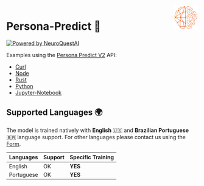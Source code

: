 <img src="https://raw.githubusercontent.com/NeuroQuestAi/neuroquestai.github.io/main/brand/products/persona-predict/persona-predict-orange-128.png" align="right" width="65" height="65"/>

# Persona-Predict 🌊

[![Powered by NeuroQuestAI](https://img.shields.io/badge/powered%20by-NeuroQuestAI-orange.svg?style=flat&colorA=E1523D&colorB=007D8A)](
https://neuroquest.ai)

Examples using the [Persona Predict V2](https://docs.neuroquest.ai/persona-predict/) API:

  - [Curl](curl)
  - [Node](node)
  - [Rust](rust)
  - [Python](python)
  - [Jupyter-Notebook](notebooks)

## Supported Languages 🌍

The model is trained natively with **English** 🇺🇸 and **Brazilian Portuguese** 🇧🇷 language support. For other languages ​​please contact us using the [Form](https://neuroquest.ai/form/).

| Languages        | Support | Specific Training |
|------------------|---------| ------------------|
| English          | OK      | **YES**           |
| Portuguese       | OK      | **YES**           |

